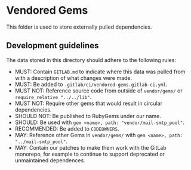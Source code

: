 # Vendored Gems

This folder is used to store externally pulled dependencies.

## Development guidelines

The data stored in this directory should adhere to the following rules:

- MUST: Contain `GITLAB.md` to indicate where this data was pulled
  from with a description of what changes were made.
- MUST: Be added to `.gitlab/ci/vendored-gems.gitlab-ci.yml`.
- MUST NOT: Reference source code from outside of `vendor/gems/` or `require_relative "../../lib"`.
- MUST NOT: Require other gems that would result in circular dependencies.
- SHOULD NOT: Be published to RubyGems under our name.
- SHOULD: Be used with `gem <name>, path: "vendor/mail-smtp_pool"`.
- RECOMMENDED: Be added to `CODEOWNERS`.
- MAY: Reference other Gems in `vendor/gems/` with `gem <name>, path: "../mail-smtp_pool"`.
- MAY: Contain our patches to make them work with the GitLab monorepo, for example to continue to support deprecated or unmaintained dependences.

